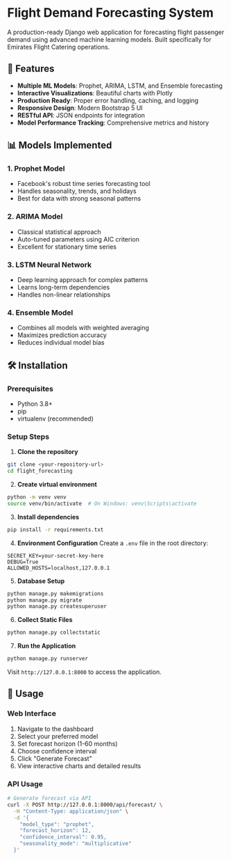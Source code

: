 # Flight Demand Forecasting System

A production-ready Django web application for forecasting flight passenger demand using advanced machine learning models. Built specifically for Emirates Flight Catering operations.

## 🚀 Features

- **Multiple ML Models**: Prophet, ARIMA, LSTM, and Ensemble forecasting
- **Interactive Visualizations**: Beautiful charts with Plotly
- **Production Ready**: Proper error handling, caching, and logging
- **Responsive Design**: Modern Bootstrap 5 UI
- **RESTful API**: JSON endpoints for integration
- **Model Performance Tracking**: Comprehensive metrics and history

## 📊 Models Implemented

### 1. Prophet Model
- Facebook's robust time series forecasting tool
- Handles seasonality, trends, and holidays
- Best for data with strong seasonal patterns

### 2. ARIMA Model
- Classical statistical approach
- Auto-tuned parameters using AIC criterion
- Excellent for stationary time series

### 3. LSTM Neural Network
- Deep learning approach for complex patterns
- Learns long-term dependencies
- Handles non-linear relationships

### 4. Ensemble Model
- Combines all models with weighted averaging
- Maximizes prediction accuracy
- Reduces individual model bias

## 🛠️ Installation

### Prerequisites
- Python 3.8+
- pip
- virtualenv (recommended)

### Setup Steps

1. **Clone the repository**
```bash
git clone <your-repository-url>
cd flight_forecasting
```

2. **Create virtual environment**
```bash
python -m venv venv
source venv/bin/activate  # On Windows: venv\Scripts\activate
```

3. **Install dependencies**
```bash
pip install -r requirements.txt
```

4. **Environment Configuration**
Create a `.env` file in the root directory:
```
SECRET_KEY=your-secret-key-here
DEBUG=True
ALLOWED_HOSTS=localhost,127.0.0.1
```

5. **Database Setup**
```bash
python manage.py makemigrations
python manage.py migrate
python manage.py createsuperuser
```

6. **Collect Static Files**
```bash
python manage.py collectstatic
```

7. **Run the Application**
```bash
python manage.py runserver
```

Visit `http://127.0.0.1:8000` to access the application.

## 📱 Usage

### Web Interface
1. Navigate to the dashboard
2. Select your preferred model
3. Set forecast horizon (1-60 months)
4. Choose confidence interval
5. Click "Generate Forecast"
6. View interactive charts and detailed results

### API Usage
```bash
# Generate forecast via API
curl -X POST http://127.0.0.1:8000/api/forecast/ \
  -H "Content-Type: application/json" \
  -d '{
    "model_type": "prophet",
    "forecast_horizon": 12,
    "confidence_interval": 0.95,
    "seasonality_mode": "multiplicative"
  }'
